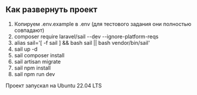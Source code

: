 ## Как развернуть проект

1) Копируем .env.example в .env (для тестового задания они полностью совпадают)
2) composer require laravel/sail --dev --ignore-platform-reqs
3) alias sail='[ -f sail ] && bash sail || bash vendor/bin/sail'
4) sail up -d
5) sail composer install
6) sail artisan migrate
7) sail npm install
8) sail npm run dev

Проект запускал на Ubuntu 22.04 LTS
